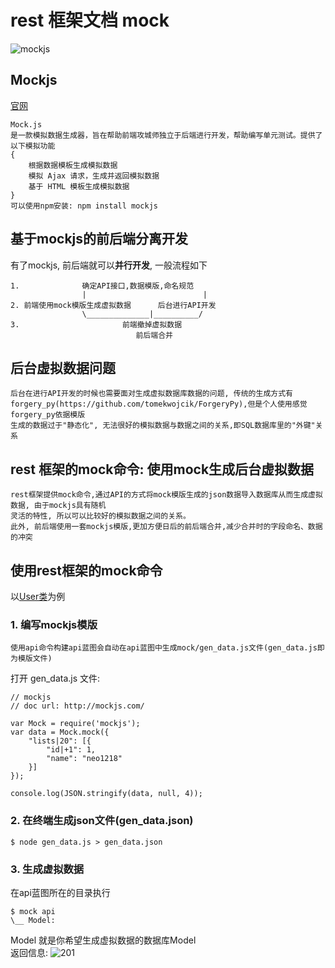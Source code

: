 rest 框架文档 mock
===
![mockjs](http://7xj431.com1.z0.glb.clouddn.com/9.08.54.png)

## Mockjs
[官网](http://mockjs.com/)

    Mock.js
    是一款模拟数据生成器，旨在帮助前端攻城师独立于后端进行开发，帮助编写单元测试。提供了以下模拟功能
    {
        根据数据模板生成模拟数据
        模拟 Ajax 请求，生成并返回模拟数据
        基于 HTML 模板生成模拟数据
    }
    可以使用npm安装: npm install mockjs

## 基于mockjs的前后端分离开发
有了mockjs, 前后端就可以<strong>并行开发</strong>, 一般流程如下

    1.              确定API接口,数据模版,命名规范
                    |                          |
    2. 前端使用mock模版生成虚拟数据      后台进行API开发
                    \______________|__________/
    3.                       前端撤掉虚拟数据
                                前后端合并

## 后台虚拟数据问题

    后台在进行API开发的时候也需要面对生成虚拟数据库数据的问题, 传统的生成方式有
    forgery_py(https://github.com/tomekwojcik/ForgeryPy),但是个人使用感觉forgery_py依据模版
    生成的数据过于"静态化", 无法很好的模拟数据与数据之间的关系,即SQL数据库里的"外键"关系


## rest 框架的mock命令: 使用mock生成后台虚拟数据

    rest框架提供mock命令,通过API的方式将mock模版生成的json数据导入数据库从而生成虚拟数据, 由于mockjs具有随机
    灵活的特性, 所以可以比较好的模拟数据之间的关系。
    此外, 前后端使用一套mockjs模版,更加方便日后的前后端合并,减少合并时的字段命名、数据的冲突


## 使用rest框架的mock命令
以[User类](https://github.com/neo1218/rest/blob/master/doc%2Fcode%2FUser.py)为例<br/>
### 1. 编写mockjs模版

    使用api命令构建api蓝图会自动在api蓝图中生成mock/gen_data.js文件(gen_data.js即为模版文件)

打开 gen_data.js 文件:

    // mockjs
    // doc url: http://mockjs.com/

    var Mock = require('mockjs');
    var data = Mock.mock({
        "lists|20": [{
            "id|+1": 1,
            "name": "neo1218"
        }]
    });

    console.log(JSON.stringify(data, null, 4));

### 2. 在终端生成json文件(gen_data.json)

    $ node gen_data.js > gen_data.json

### 3. 生成虚拟数据
在api蓝图所在的目录执行

    $ mock api
    \__ Model:

Model 就是你希望生成虚拟数据的数据库Model <br/>
返回信息:
![201](http://7xj431.com1.z0.glb.clouddn.com/9.43.08.png)

